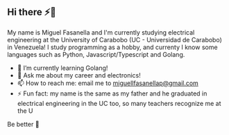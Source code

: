 ## Hi there ⚡🤖

<!--
**Fasa2509/Fasa2509** is a ✨ _special_ ✨ repository because its `README.md` (this file) appears on your GitHub profile.

Here are some ideas to get you started:

- 🔭 I’m currently working on ...
- 🌱 I’m currently learning ...
- 👯 I’m looking to collaborate on ...
- 🤔 I’m looking for help with ...
- 💬 Ask me about ...
- 📫 How to reach me: ...
- 😄 Pronouns: ...
- ⚡ Fun fact: ...
-->

My name is Miguel Fasanella and I'm currently studying electrical engineering at the University of Carabobo (UC - Universidad de Carabobo) in Venezuela! I study programming as a hobby, and currenty I know some languages such as Python, Javascript/Typescript and Golang.

- 🌱 I’m currently learning Golang!
- 💬 Ask me about my career and electronics!
- 📫 How to reach me: email me to miguellfasanellap@gmail.com
- ⚡ Fun fact: my name is the same as my father and he graduated in electrical engineering in the UC too, so many teachers recognize me at the U

Be better 🤙
